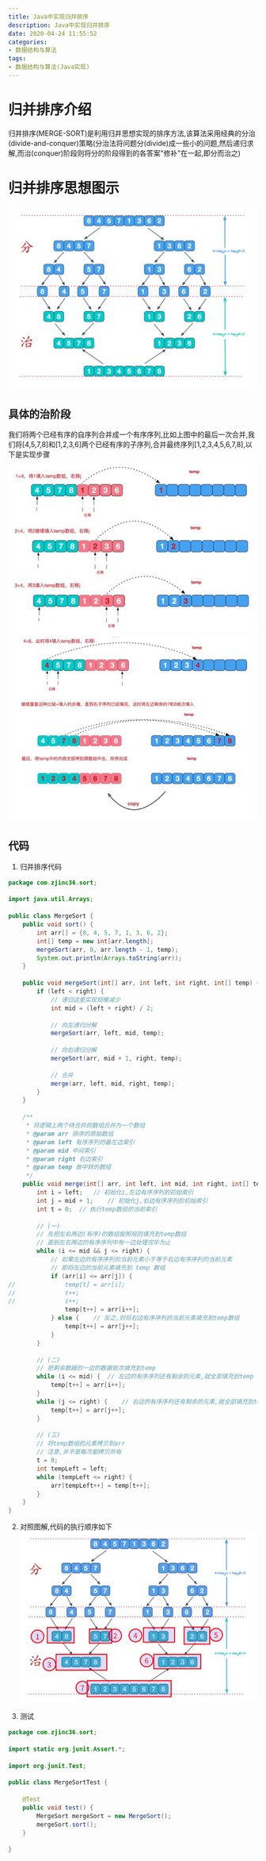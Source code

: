 ```yaml
---
title: Java中实现归并排序
description: Java中实现归并排序
date: 2020-04-24 11:55:52
categories:
- 数据结构与算法
tags:
- 数据结构与算法(Java实现)
---
```

#   归并排序介绍
归并排序(MERGE-SORT)是利用归并思想实现的排序方法,该算法采用经典的分治(divide-and-conquer)策略(分治法将问题分(divide)成一些小的问题,然后递归求解,而治(conquer)阶段则将分的阶段得到的各答案"修补"在一起,即分而治之)

#   归并排序思想图示
![](../images/2020/04/20200424002.png)


##  具体的治阶段
我们将两个已经有序的自序列合并成一个有序序列,比如上图中的最后一次合并,我们将[4,5,7,8]和[1,2,3,6]两个已经有序的子序列,合并最终序列[1,2,3,4,5,6,7,8],以下是实现步骤
![](../images/2020/04/20200424004.png)
![](../images/2020/04/20200424005.png)

##  代码
1.  归并排序代码
```JAVA
package com.zjinc36.sort;

import java.util.Arrays;

public class MergeSort {
	public void sort() {
		int arr[] = {8, 4, 5, 7, 1, 3, 6, 2};
		int[] temp = new int[arr.length];
		mergeSort(arr, 0, arr.length - 1, temp);
		System.out.println(Arrays.toString(arr));
	}

	public void mergeSort(int[] arr, int left, int right, int[] temp) {
		if (left < right) {
			// 递归这里实现规模减少
			int mid = (left + right) / 2;

			// 向左递归分解
			mergeSort(arr, left, mid, temp);

			// 向右递归分解
			mergeSort(arr, mid + 1, right, temp);

			// 合并
			merge(arr, left, mid, right, temp);
		}
	}

	/**
	 * 将逻辑上两个待合并的数组合并为一个数组
	 * @param arr 排序的原始数组
	 * @param left 有序序列的最左边索引
	 * @param mid 中间索引
	 * @param right 右边索引
	 * @param temp 做中转的数组
	 */
	public void merge(int[] arr, int left, int mid, int right, int[] temp) {
		int i = left;	// 初始化i,左边有序序列的初始索引
		int j = mid + 1;	// 初始化j,右边有序序列的初始索引
		int t = 0;	// 执行temp数组的当前索引

		// (一)
		// 先把左右两边(有序)的数组按照规则填充到temp数组
		// 直到左右两边的有序序列中有一边处理完毕为止
		while (i <= mid && j <= right) {
			// 如果左边的有序序列的当前元素小于等于右边有序序列的当前元素
			// 即将左边的当前元素填充到 temp 数组
			if (arr[i] <= arr[j]) {
//				temp[t] = arr[i];
//				t++;
//				i++;
				temp[t++] = arr[i++];
			} else {	// 反之,则将右边有序序列的当前元素填充到temp数组
				temp[t++] = arr[j++];
			}
		}

		// (二)
		// 把剩余数据的一边的数据依次填充到temp
		while (i <= mid) {	// 左边的有序序列还有剩余的元素,就全部填充到temp
			temp[t++] = arr[i++];
		}
		while (j <= right) {	// 右边的有序序列还有剩余的元素,就全部填充到temp
			temp[t++] = arr[j++];
		}

		// (三)
		// 将temp数组的元素拷贝到arr
		// 注意,并不是每次都拷贝所有
		t = 0;
		int tempLeft = left;
		while (tempLeft <= right) {
			arr[tempLeft++] = temp[t++];
		}
	}
}
```

2.  对照图解,代码的执行顺序如下
![](../images/2020/04/20200424007.png)

2.  测试
```JAVA
package com.zjinc36.sort;

import static org.junit.Assert.*;

import org.junit.Test;

public class MergeSortTest {

	@Test
	public void test() {
		MergeSort mergeSort = new MergeSort();
		mergeSort.sort();
	}

}
```

